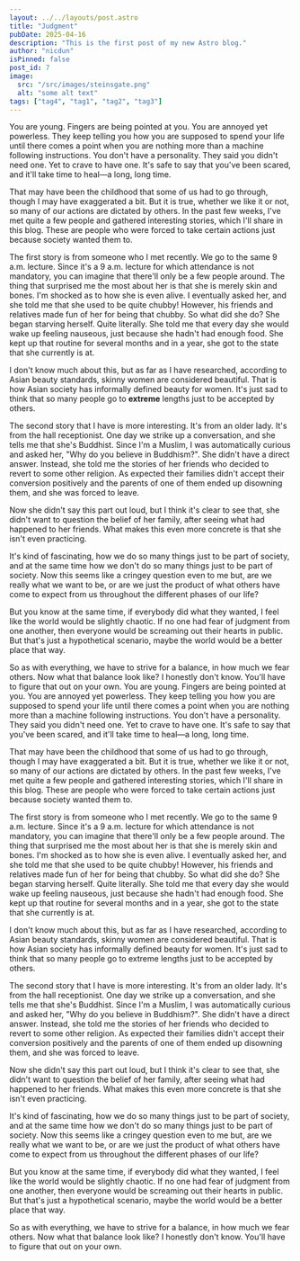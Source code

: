 ```yaml
---
layout: ../../layouts/post.astro
title: "Judgment"
pubDate: 2025-04-16
description: "This is the first post of my new Astro blog."
author: "nicdun"
isPinned: false
post_id: 7
image:
  src: "/src/images/steinsgate.png"
  alt: "some alt text"
tags: ["tag4", "tag1", "tag2", "tag3"]
---
```



You are young. Fingers are being pointed at you. You are annoyed yet powerless. They keep telling you how you are supposed to spend your life until there comes a point when you are nothing more than a machine following instructions. You don't have a personality. They said you didn't need one. Yet to crave to have one. It's safe to say that you've been scared, and it'll take time to heal—a long, long time.

That may have been the childhood that some of us had to go through, though I may have exaggerated a bit. But it is true, whether we like it or not, so many of our actions are dictated by others. In the past few weeks, I've met quite a few people and gathered interesting stories, which I'll share in this blog. These are people who were forced to take certain actions just because society wanted them to.  

The first story is from someone who I met recently. We go to the same 9 a.m. lecture. Since it's a 9 a.m. lecture for which attendance is not mandatory, you can imagine that there'll only be a few people around. The thing that surprised me the most about her is that she is merely skin and bones. I'm shocked as to how she is even alive. I eventually asked her, and she told me that she used to be quite chubby! However, his friends and relatives made fun of her for being that chubby. So what did she do? She began starving herself. Quite literally. She told me that every day she would wake up feeling nauseous, just because she hadn't had enough food. She kept up that routine for several months and in a year, she got to the state that she currently is at.

I don't know much about this, but as far as I have researched, according to Asian beauty standards, skinny women are considered beautiful. That is how Asian society has informally defined beauty for women. It's just sad to think that so many people go to **extreme** lengths just to be accepted by others.

The second story that I have is more interesting. It's from an older lady. It's from the hall receptionist. One day we strike up a conversation, and she tells me that she's Buddhist. Since I'm a Muslim, I was automatically curious and asked her, "Why do you believe in Buddhism?". She didn't have a direct answer. Instead, she told me the stories of her friends who decided to revert to some other religion. As expected their families didn't accept their conversion positively and the parents of one of them ended up disowning them, and she was forced to leave.

Now she didn't say this part out loud, but I think it's clear to see that, she didn't want to question the belief of her family, after seeing what had happened to her friends. What makes this even more concrete is that she isn't even practicing.

It's kind of fascinating, how we do so many things just to be part of society, and at the same time how we don't do so many things just to be part of society. Now this seems like a cringey question even to me but, are we really what we want to be, or are we just the product of what others have come to expect from us throughout the different phases of our life?

But you know at the same time, if everybody did what they wanted, I feel like the world would be slightly chaotic. If no one had fear of judgment from one another, then everyone would be screaming out their hearts in public. But that's just a hypothetical scenario, maybe the world would be a better place that way.

So as with everything, we have to strive for a balance, in how much we fear others. Now what that balance look like? I honestly don't know. You'll have to figure that out on your own.
You are young. Fingers are being pointed at you. You are annoyed yet powerless. They keep telling you how you are supposed to spend your life until there comes a point when you are nothing more than a machine following instructions. You don't have a personality. They said you didn't need one. Yet to crave to have one. It's safe to say that you've been scared, and it'll take time to heal—a long, long time.

That may have been the childhood that some of us had to go through, though I may have exaggerated a bit. But it is true, whether we like it or not, so many of our actions are dictated by others. In the past few weeks, I've met quite a few people and gathered interesting stories, which I'll share in this blog. These are people who were forced to take certain actions just because society wanted them to.

The first story is from someone who I met recently. We go to the same 9 a.m. lecture. Since it's a 9 a.m. lecture for which attendance is not mandatory, you can imagine that there'll only be a few people around. The thing that surprised me the most about her is that she is merely skin and bones. I'm shocked as to how she is even alive. I eventually asked her, and she told me that she used to be quite chubby! However, his friends and relatives made fun of her for being that chubby. So what did she do? She began starving herself. Quite literally. She told me that every day she would wake up feeling nauseous, just because she hadn't had enough food. She kept up that routine for several months and in a year, she got to the state that she currently is at.

I don't know much about this, but as far as I have researched, according to Asian beauty standards, skinny women are considered beautiful. That is how Asian society has informally defined beauty for women. It's just sad to think that so many people go to extreme lengths just to be accepted by others.

The second story that I have is more interesting. It's from an older lady. It's from the hall receptionist. One day we strike up a conversation, and she tells me that she's Buddhist. Since I'm a Muslim, I was automatically curious and asked her, "Why do you believe in Buddhism?". She didn't have a direct answer. Instead, she told me the stories of her friends who decided to revert to some other religion. As expected their families didn't accept their conversion positively and the parents of one of them ended up disowning them, and she was forced to leave.

Now she didn't say this part out loud, but I think it's clear to see that, she didn't want to question the belief of her family, after seeing what had happened to her friends. What makes this even more concrete is that she isn't even practicing.

It's kind of fascinating, how we do so many things just to be part of society, and at the same time how we don't do so many things just to be part of society. Now this seems like a cringey question even to me but, are we really what we want to be, or are we just the product of what others have come to expect from us throughout the different phases of our life?

But you know at the same time, if everybody did what they wanted, I feel like the world would be slightly chaotic. If no one had fear of judgment from one another, then everyone would be screaming out their hearts in public. But that's just a hypothetical scenario, maybe the world would be a better place that way.

So as with everything, we have to strive for a balance, in how much we fear others. Now what that balance look like? I honestly don't know. You'll have to figure that out on your own.